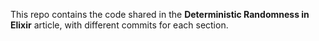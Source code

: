 This repo contains the code shared in the **Deterministic Randomness in Elixir**
article, with different commits for each section.
